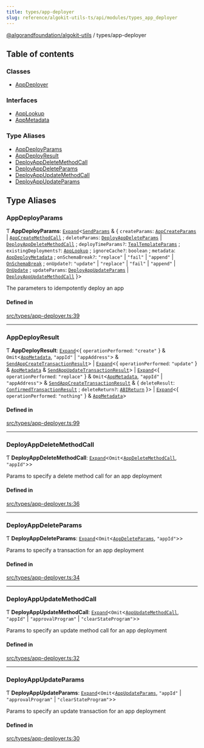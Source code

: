 ```yaml
---
title: types/app-deployer
slug: reference/algokit-utils-ts/api/modules/types_app_deployer
---
```

[@algorandfoundation/algokit-utils](/reference/algokit-utils-ts/api/overview) / types/app-deployer



## Table of contents

### Classes

- [AppDeployer](/reference/algokit-utils-ts/api/classes/types_app_deployerappdeployer/)

### Interfaces

- [AppLookup](/reference/algokit-utils-ts/api/interfaces/types_app_deployerapplookup/)
- [AppMetadata](/reference/algokit-utils-ts/api/interfaces/types_app_deployerappmetadata/)

### Type Aliases

- [AppDeployParams](#appdeployparams)
- [AppDeployResult](#appdeployresult)
- [DeployAppDeleteMethodCall](#deployappdeletemethodcall)
- [DeployAppDeleteParams](#deployappdeleteparams)
- [DeployAppUpdateMethodCall](#deployappupdatemethodcall)
- [DeployAppUpdateParams](#deployappupdateparams)

## Type Aliases

### AppDeployParams

Ƭ **AppDeployParams**: [`Expand`](/reference/algokit-utils-ts/api/modules/types_expand/#expand)\<[`SendParams`](/reference/algokit-utils-ts/api/interfaces/types_transactionsendparams/) & \{ `createParams`: [`AppCreateParams`](/reference/algokit-utils-ts/api/modules/types_composer/#appcreateparams) \| [`AppCreateMethodCall`](/reference/algokit-utils-ts/api/modules/types_composer/#appcreatemethodcall) ; `deleteParams`: [`DeployAppDeleteParams`](#deployappdeleteparams) \| [`DeployAppDeleteMethodCall`](#deployappdeletemethodcall) ; `deployTimeParams?`: [`TealTemplateParams`](/reference/algokit-utils-ts/api/interfaces/types_apptealtemplateparams/) ; `existingDeployments?`: [`AppLookup`](/reference/algokit-utils-ts/api/interfaces/types_app_deployerapplookup/) ; `ignoreCache?`: `boolean` ; `metadata`: [`AppDeployMetadata`](/reference/algokit-utils-ts/api/interfaces/types_appappdeploymetadata/) ; `onSchemaBreak?`: ``"replace"`` \| ``"fail"`` \| ``"append"`` \| [`OnSchemaBreak`](/reference/algokit-utils-ts/api/enums/types_apponschemabreak/) ; `onUpdate?`: ``"update"`` \| ``"replace"`` \| ``"fail"`` \| ``"append"`` \| [`OnUpdate`](/reference/algokit-utils-ts/api/enums/types_apponupdate/) ; `updateParams`: [`DeployAppUpdateParams`](#deployappupdateparams) \| [`DeployAppUpdateMethodCall`](#deployappupdatemethodcall)  }\>

The parameters to idempotently deploy an app

#### Defined in

[src/types/app-deployer.ts:39](https://github.com/algorandfoundation/algokit-utils-ts/blob/main/src/types/app-deployer.ts#L39)

___

### AppDeployResult

Ƭ **AppDeployResult**: [`Expand`](/reference/algokit-utils-ts/api/modules/types_expand/#expand)\<\{ `operationPerformed`: ``"create"``  } & `Omit`\<[`AppMetadata`](/reference/algokit-utils-ts/api/interfaces/types_app_deployerappmetadata/), ``"appId"`` \| ``"appAddress"``\> & [`SendAppCreateTransactionResult`](/reference/algokit-utils-ts/api/modules/types_app/#sendappcreatetransactionresult)\> \| [`Expand`](/reference/algokit-utils-ts/api/modules/types_expand/#expand)\<\{ `operationPerformed`: ``"update"``  } & [`AppMetadata`](/reference/algokit-utils-ts/api/interfaces/types_app_deployerappmetadata/) & [`SendAppUpdateTransactionResult`](/reference/algokit-utils-ts/api/modules/types_app/#sendappupdatetransactionresult)\> \| [`Expand`](/reference/algokit-utils-ts/api/modules/types_expand/#expand)\<\{ `operationPerformed`: ``"replace"``  } & `Omit`\<[`AppMetadata`](/reference/algokit-utils-ts/api/interfaces/types_app_deployerappmetadata/), ``"appId"`` \| ``"appAddress"``\> & [`SendAppCreateTransactionResult`](/reference/algokit-utils-ts/api/modules/types_app/#sendappcreatetransactionresult) & \{ `deleteResult`: [`ConfirmedTransactionResult`](/reference/algokit-utils-ts/api/interfaces/types_transactionconfirmedtransactionresult/) ; `deleteReturn?`: [`ABIReturn`](/reference/algokit-utils-ts/api/modules/types_app/#abireturn)  }\> \| [`Expand`](/reference/algokit-utils-ts/api/modules/types_expand/#expand)\<\{ `operationPerformed`: ``"nothing"``  } & [`AppMetadata`](/reference/algokit-utils-ts/api/interfaces/types_app_deployerappmetadata/)\>

#### Defined in

[src/types/app-deployer.ts:99](https://github.com/algorandfoundation/algokit-utils-ts/blob/main/src/types/app-deployer.ts#L99)

___

### DeployAppDeleteMethodCall

Ƭ **DeployAppDeleteMethodCall**: [`Expand`](/reference/algokit-utils-ts/api/modules/types_expand/#expand)\<`Omit`\<[`AppDeleteMethodCall`](/reference/algokit-utils-ts/api/modules/types_composer/#appdeletemethodcall), ``"appId"``\>\>

Params to specify a delete method call for an app deployment

#### Defined in

[src/types/app-deployer.ts:36](https://github.com/algorandfoundation/algokit-utils-ts/blob/main/src/types/app-deployer.ts#L36)

___

### DeployAppDeleteParams

Ƭ **DeployAppDeleteParams**: [`Expand`](/reference/algokit-utils-ts/api/modules/types_expand/#expand)\<`Omit`\<[`AppDeleteParams`](/reference/algokit-utils-ts/api/modules/types_composer/#appdeleteparams), ``"appId"``\>\>

Params to specify a transaction for an app deployment

#### Defined in

[src/types/app-deployer.ts:34](https://github.com/algorandfoundation/algokit-utils-ts/blob/main/src/types/app-deployer.ts#L34)

___

### DeployAppUpdateMethodCall

Ƭ **DeployAppUpdateMethodCall**: [`Expand`](/reference/algokit-utils-ts/api/modules/types_expand/#expand)\<`Omit`\<[`AppUpdateMethodCall`](/reference/algokit-utils-ts/api/modules/types_composer/#appupdatemethodcall), ``"appId"`` \| ``"approvalProgram"`` \| ``"clearStateProgram"``\>\>

Params to specify an update method call for an app deployment

#### Defined in

[src/types/app-deployer.ts:32](https://github.com/algorandfoundation/algokit-utils-ts/blob/main/src/types/app-deployer.ts#L32)

___

### DeployAppUpdateParams

Ƭ **DeployAppUpdateParams**: [`Expand`](/reference/algokit-utils-ts/api/modules/types_expand/#expand)\<`Omit`\<[`AppUpdateParams`](/reference/algokit-utils-ts/api/modules/types_composer/#appupdateparams), ``"appId"`` \| ``"approvalProgram"`` \| ``"clearStateProgram"``\>\>

Params to specify an update transaction for an app deployment

#### Defined in

[src/types/app-deployer.ts:30](https://github.com/algorandfoundation/algokit-utils-ts/blob/main/src/types/app-deployer.ts#L30)